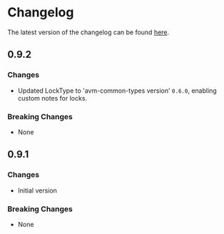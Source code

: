 # Changelog

The latest version of the changelog can be found [here](https://github.com/Azure/bicep-registry-modules/blob/main/avm/res/container-registry/registry/CHANGELOG.md).

## 0.9.2

### Changes

- Updated LockType to 'avm-common-types version' `0.6.0`, enabling custom notes for locks.

### Breaking Changes

- None

## 0.9.1

### Changes

- Initial version

### Breaking Changes

- None
